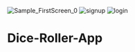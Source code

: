 ![Sample_FirstScreen_0](https://user-images.githubusercontent.com/59985721/131595364-a36504dd-b7df-47e4-a07b-2d9ea4a657d3.JPG)
![signup](https://user-images.githubusercontent.com/59985721/131595369-fc21c40b-bde5-457a-8acd-d352a7242ea8.JPG)
![login](https://user-images.githubusercontent.com/59985721/131595274-edaabc1d-9dc5-4e48-9417-a1384743ed48.JPG)
# Dice-Roller-App
